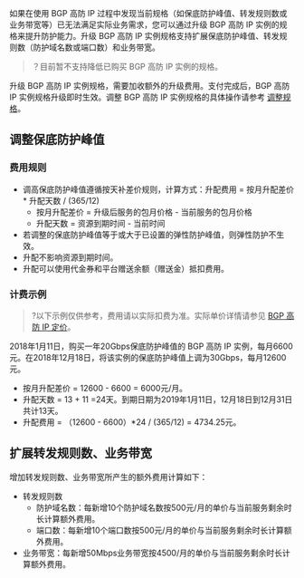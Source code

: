 如果在使用 BGP 高防 IP 过程中发现当前规格（如保底防护峰值、转发规则数或业务带宽等）已无法满足实际业务需求，您可以通过升级 BGP 高防 IP 实例的规格来提升防护能力。升级 BGP 高防 IP 实例规格支持扩展保底防护峰值、转发规则数（防护域名数或端口数）和业务带宽。
>？目前暂不支持降低已购买 BGP 高防 IP 实例的规格。

升级 BGP 高防 IP 实例规格，需要加收额外的升级费用。支付完成后，BGP 高防 IP 实例规格升级即时生效。调整 BGP 高防 IP 实例规格的具体操作请参考 [调整规格](https://cloud.tencent.com/document/product/1014/32943)。

## 调整保底防护峰值
### 费用规则
- 调高保底防护峰值遵循按天补差价规则，计算方式：升配费用 = 按月升配差价 \* 升配天数 / (365/12) 
  - 按月升配差价 = 升级后服务的包月价格 - 当前服务的包月价格
  - 升配天数 = 资源到期时间 - 当前时间
- 若调整的保底防护峰值等于或大于已设置的弹性防护峰值，则弹性防护不生效。
- 升配不影响资源到期时间。
- 升配可以使用代金券和平台赠送余额（赠送金）抵扣费用。

### 计费示例
>?以下示例仅供参考，费用请以实际扣费为准。实际单价详情请参见 [BGP 高防 IP 定价](https://buy.cloud.tencent.com/price/bgp_ip)。

2018年1月11日，购买一年20Gbps保底防护峰值的 BGP 高防 IP 实例，每月6600元。在2018年12月18日，将该实例的保底防护峰值上调为30Gbps，每月12600元。
- 按月升配差价 = 12600 - 6600 = 6000元/月。
- 升配天数 = 13 + 11 =24天。到期日期为2019年1月11日，12月18日到12月31日共计13天。
- 升配费用 = （12600 - 6600）\*24 / (365/12) = 4734.25元。

## 扩展转发规则数、业务带宽
增加转发规则数、业务带宽所产生的额外费用计算如下：
- 转发规则数
  - 防护域名数：每新增10个防护域名数按500元/月的单价与当前服务剩余时长计算额外费用。
  - 端口数：每新增10个端口数按500元/月的单价与当前服务剩余时长计算额外费用。
- 业务带宽：每新增50Mbps业务带宽按4500/月的单价与当前服务剩余时长计算额外费用。
